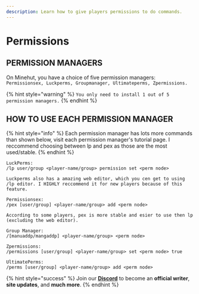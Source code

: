 ```yaml
---
description: Learn how to give players permissions to do commands.
---
```


# Permissions

## PERMISSION MANAGERS

On Minehut, you have a choice of five permission managers: `Permissionsex, Luckperms, Groupmanager, Ultimateperms, Zpermissions.`

{% hint style="warning" %}
`You only need to install 1 out of 5 permission managers.`
{% endhint %}

## HOW TO USE EACH PERMISSION MANAGER

{% hint style="info" %}
Each permission manager has lots more commands than shown below, visit each permission manager's tutorial page. I reccommend choosing between lp and pex as those are the most used/stable.
{% endhint %}

```text
LuckPerms:
/lp user/group <player-name/group> permission set <perm node> 

Luckperms also has a amazing web editor, which you cen get to using /lp editor. I HIGHLY reccommend it for new players because of this feature.

Permissionsex:
/pex [user/group] <player-name/group> add <perm node>

According to some players, pex is more stable and esier to use then lp (excluding the web editor).

Group Manager:
/[manuaddp/mangaddp] <player-name/group> <perm node>

Zpermissions:
/permissions [user/group] <player-name/group> set <perm node> true

UltimatePerms:
/perms [user/group] <player-name/group> add <perm node>
```

{% hint style="success" %}
Join our **[Discord](https://discord.gg/TYhH5bK)** to become an **official writer**, **site updates**, and **much more**.
{% endhint %}

